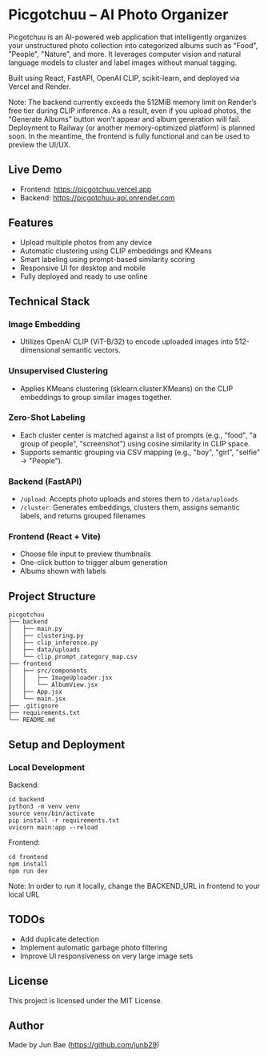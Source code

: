 # Picgotchuu – AI Photo Organizer

Picgotchuu is an AI-powered web application that intelligently organizes your unstructured photo collection into categorized albums such as "Food", "People", "Nature", and more. It leverages computer vision and natural language models to cluster and label images without manual tagging.

Built using React, FastAPI, OpenAI CLIP, scikit-learn, and deployed via Vercel and Render.

Note: The backend currently exceeds the 512MiB memory limit on Render’s free tier during CLIP inference. As a result, even if you upload photos, the “Generate Albums” button won’t appear and album generation will fail. Deployment to Railway (or another memory-optimized platform) is planned soon. In the meantime, the frontend is fully functional and can be used to preview the UI/UX.

## Live Demo

- Frontend: https://picgotchuu.vercel.app
- Backend: https://picgotchuu-api.onrender.com

## Features

- Upload multiple photos from any device
- Automatic clustering using CLIP embeddings and KMeans
- Smart labeling using prompt-based similarity scoring
- Responsive UI for desktop and mobile
- Fully deployed and ready to use online

## Technical Stack

### Image Embedding

- Utilizes OpenAI CLIP (ViT-B/32) to encode uploaded images into 512-dimensional semantic vectors.

### Unsupervised Clustering

- Applies KMeans clustering (sklearn.cluster.KMeans) on the CLIP embeddings to group similar images together.

### Zero-Shot Labeling

- Each cluster center is matched against a list of prompts (e.g., "food", "a group of people", "screenshot") using cosine similarity in CLIP space.
- Supports semantic grouping via CSV mapping (e.g., "boy", "girl", "selfie" -> "People").

### Backend (FastAPI)

- `/upload`: Accepts photo uploads and stores them to `/data/uploads`
- `/cluster`: Generates embeddings, clusters them, assigns semantic labels, and returns grouped filenames

### Frontend (React + Vite)

- Choose file input to preview thumbnails
- One-click button to trigger album generation
- Albums shown with labels

## Project Structure

```
picgotchuu
├── backend
│   ├── main.py
│   ├── clustering.py
│   ├── clip_inference.py
│   ├── data/uploads
│   └── clip_prompt_category_map.csv
├── frontend
│   ├── src/components
│   │   ├── ImageUploader.jsx
│   │   └── AlbumView.jsx
│   ├── App.jsx
│   └── main.jsx
├── .gitignore
├── requirements.txt
└── README.md
```

## Setup and Deployment

### Local Development

Backend:

```
cd backend
python3 -m venv venv
source venv/bin/activate
pip install -r requirements.txt
uvicorn main:app --reload
```

Frontend:

```
cd frontend
npm install
npm run dev
```

Note: In order to run it locally, change the BACKEND_URL in frontend to your local URL

## TODOs

- Add duplicate detection
- Implement automatic garbage photo filtering
- Improve UI responsiveness on very large image sets

## License

This project is licensed under the MIT License.

## Author

Made by Jun Bae (https://github.com/junb29)
